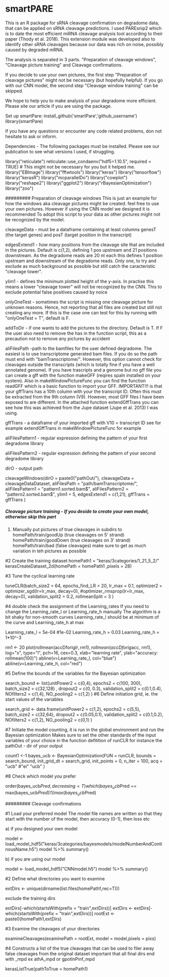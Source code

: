 # smartPARE
This is an R package for sRNA cleavage confirmation on degradome data, that can be applied on sRNA cleavage predictions.
I used PAREsnip2 which is to date the most efficient miRNA cleavage analysis tool according to their paper
(Thody et al. 2018). This extension module was developed also to identify other sRNA cleavages because
our data was rich on noise, possibly caused by degraded mRNA.

The analysis is separated in 3 parts. "Preparation of cleavage windows", "Cleavage picture training" and
Cleavage confirmations.

If you decide to use your own pictures, the first step "Preparation of cleavage pictures"
might not be necessary (but hopefully helpful).
If you go with our CNN model, the second step "Cleavage window training" can be skipped.

We hope to help you to make analysis of your degradome more efficient. Please site our article if you are using the package.

Set up smartPare:
install_github('smartPare','github_username')
library(smartPare)

If you have any questions or encounter any code related problems, don not hesitate to ask or inform.



Dependencies - The following packages must be installed. Please see our publication to see what
versions I used, if struggling.

library("reticulate")
reticulate::use_condaenv("hdf5=1.10.5", required = TRUE) # This might not be necessary for you but it helped me.
library("EBImage")
library("fftwtools")
library("keras")
library("tensorflow")
library("kerasR")
library("mcparallelDo")
library("cowplot")
library("reshape2")
library("ggplot2")
library("rBayesianOptimization")
library("zoo")


######### Preparation of cleavage windows
This is just an example for how the windows aka cleavage pictures might be created.
feel free to use your own pictures. However if using the CNN model we designed it is recommended
To adopt this script to your data as other pictures might not be recognized by the model.

cleavageData - must be a dataframe containing at least columns genesT (the target genes) and posT (target position in the transcript)

edgesExtend1 - how many positions from the cleavage site that are included in the pictures. Default is c(1,2),
defining 1 pos upstream and 21 positions downstream. As the degradome reads are 20 nt each this defines
1 position upstream and downstream of the degradome reads. Only one, to try and exclude as much background
as possible but still catch the caracteristic "cleavage tower".

ylim1 - defines the minimum plotted height of the y-axis. In practise this means a lower "cleavage tower"
will not be recognized by the CNN. This to exclude potential false positives caused by noice

onlyOneTest - sometimes the script is missing one cleavage picture for unknown reasons. Hence,
not reporting that all files are created but still not creating any more. If this is the case
one can test for this by running with "onlyOneTest = T", default is F.

addToDir - if one wants to add the pictures to the directory. Default is T. If F the user also need to
remove the has in the function script, this as a precaution not to remove any pictures by accident

aliFilesPath -path to the bamfiles  for the user defined degradome. The easiest is to use transcriptome
generated bam files. If you do so the path must end with "bamTranscriptome/". However, this option cannot check
for cleavages outside the transcripts (which is totally  fine if you have a well annotated genome).
If you have trascripts and a genome but no gff file you can create a gff with the function
makeGFF (reqires spaln installed on your system).
Also in makeWindowPictureFunc you can find the function readGFF which is a basic function to import your GFF.
IMPORTANT!!! is that your gffTrans has a 10th column with your the transcript ID. Often this must be
extracted from the 9th column (V9). However, most GFF files I have been exposed to are different.
In the attached function extendGffTrans you can see how this was achieved from the Jupe dataset (Jupe et al. 2013)
I was using.

gffTrans - a dataframe of your imported gff with V10 = transcript ID see  for example extendGffTrans
in makeWindowPictureFunc for example

aliFilesPattern1 - regular expression defining the pattern of your first degradome library

aliFilesPattern2 - regular expression defining the pattern of your second degradome library

dirO - output path


cleavageWindows(dirO = paste0("pathOut/"),
                cleavageData = cleavageDataDataset,
                aliFilesPath = "path/bamTranscriptome/",
                aliFilesPattern1 = "pattern1.sorted.bam$",
                aliFilesPattern2 = "pattern2.sorted.bam$",
                ylim1 = 5,
                edgesExtend1 = c(1,21),
                gffTrans = gffTrans
)






##### Cleavage picture training - If you deside to create your own model, otherwise skip this part

1. Manually put pictures of true cleavages in subdirs to
homePath/train/goodUp (true cleavages on 5' strand)
homePath/train/goodDown (true cleavages on 3' strand)
homePath/train/bad (false cleavages)
make sure to get as much variation in teh pictures as possible

#2
Create the training dataset
homePath1 = "keras/3categories/1_21_5_2/"
kerasCreateDataset_2d(homePath = homePath1 ,pixels = 28)

#3
Tune the cyclical learning rate

tuneCLR(batch_size2 = 64,
        epochs_find_LR = 20,
        lr_max = 0.1,
        optimizer2 = optimizer_sgd(lr=lr_max, decay=0), #optimizer_rmsprop(lr=lr_max, decay=0),
        validation_split2 = 0.2,
        rollmeanSplit = 3
)

#4
double check the assignment of the Learning_rates
If you need to change the Learning_rate_l or Learning_rate_h manually
The algorithm is a bit shaky for non-smooth curves
Learning_rate_l should be at minimum of the curve and Learning_rate_h at max

Learning_rate_l = 5e-04 #1e-02
Learning_rate_h = 0.03
Learning_rate_h = 1*10^-3

rm1 <- 20
plot(rollmean(accDforig$lr, rm1),
     rollmean(accDforig$acc, rm1),
     log="x", type="l", pch=16, cex=0.3,
     xlab="learning rate", ylab="accuracy: rollmean(100)")
abline(v=Learning_rate_l, col="blue")
abline(v=Learning_rate_h, col="red")

#5
Define the bounds of the variables for the Bayesian optimization

search_bound <- list(unitPower2 = c(0,4),
                     epochs2 = c(100, 300),
                     batch_size2 = c(32,128) ,
                     dropout2 = c(0, 0.3),
                     validation_split2 = c(0.1,0.4),
                     NOfilters2 = c(1,4),
                     NO_pooling2 = c(1,2)
)
#6
Define initiation grid, ie. the start values of the variables

search_grid <- data.frame(unitPower2 = c(1,2),
                          epochs2 = c(5,5),
                          batch_size2 = c(32,64),
                          dropout2 = c(0.05,0.1),
                          validation_split2 = c(0.1,0.2),
                          NOfilters2 = c(1,2),
                          NO_pooling2 = c(0,1)
)

#7
Initiate the model counting, it is run in the global environment
and run the Bayesian optimization
Makes sure to set the other standards of the input variables of your
choice in the function defitition of runCLR
for instance the pathOut - dir of your output

count1 <-1
bayes_ucb <-
  BayesianOptimization(FUN = runCLR,
                       bounds = search_bound,
                       init_grid_dt = search_grid,
                       init_points = 0,
                       n_iter = 100,
                       acq =  "ucb" #"ei" "ucb"
  )

#8
Check which model you prefer

order(bayes_ucb$Pred, decreasing = T)
which(bayes_ucb$Pred == max(bayes_ucb$Pred))
1/max(bayes_ucb$Pred)





######### Cleavage confirmations

#1
Load your preferred model
The model file names are written so that they start with the number of the model,
then accuracy (0-1), then loss etc

a) if you designed your own model

model <- load_model_hdf5("keras/3categories/bayesmodels/modelNumberAndContinousName.h5")
model %>% summary()

b) if you are using our model

model <- load_model_hdf5("CNNmodel.h5")
model %>% summary()

#2
Define what directories you want to examine

extDirs <- unique(dirname(list.files(homePath1,rec=T)))

exclude the training dirs

extDirs[-which(startsWith(prefix = "train",extDirs))]
extDirs <- extDirs[-which(startsWith(prefix = "train",extDirs))]
rootExt <- paste0(homePath1,extDirs)

#3
Examine the cleavages of your directories

examineCleavages(examinePath = rootExt, model = model,pixels = pixs)

#4 
Constructs a list of the true cleavages that can be
used to filer away false cleavages from the original dataset
important that all final dirs end with _mpd ex athA_mpd or gpotInPinf_mpd

kerasListTrue(pathToTrue = homePath1)
